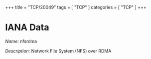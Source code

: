 +++
title = "TCP/20049"
tags = [ "TCP" ]
categories = [ "TCP" ]
+++

# IANA Data

_Name:_ nfsrdma

_Description:_ Network File System (NFS) over RDMA


